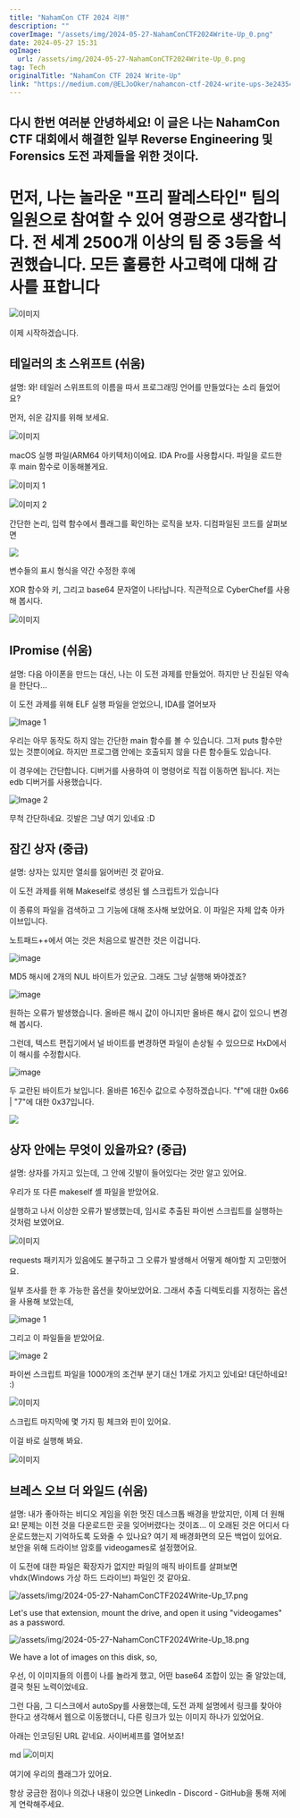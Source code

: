 ```yaml
---
title: "NahamCon CTF 2024 리뷰"
description: ""
coverImage: "/assets/img/2024-05-27-NahamConCTF2024Write-Up_0.png"
date: 2024-05-27 15:31
ogImage:
  url: /assets/img/2024-05-27-NahamConCTF2024Write-Up_0.png
tag: Tech
originalTitle: "NahamCon CTF 2024 Write-Up"
link: "https://medium.com/@ELJoOker/nahamcon-ctf-2024-write-ups-3e24354dc2c6"
---
```


## 다시 한번 여러분 안녕하세요! 이 글은 나는 NahamCon CTF 대회에서 해결한 일부 Reverse Engineering 및 Forensics 도전 과제들을 위한 것이다.

# 먼저, 나는 놀라운 "프리 팔레스타인" 팀의 일원으로 참여할 수 있어 영광으로 생각합니다. 전 세계 2500개 이상의 팀 중 3등을 석권했습니다. 모든 훌륭한 사고력에 대해 감사를 표합니다

![이미지](/assets/img/2024-05-27-NahamConCTF2024Write-Up_0.png)

이제 시작하겠습니다.

<div class="content-ad"></div>

## 테일러의 초 스위프트 (쉬움)

설명: 와! 테일러 스위프트의 이름을 따서 프로그래밍 언어를 만들었다는 소리 들었어요?

먼저, 쉬운 감지를 위해 보세요.

![이미지](/assets/img/2024-05-27-NahamConCTF2024Write-Up_1.png)

<div class="content-ad"></div>

macOS 실행 파일(ARM64 아키텍처)이에요. IDA Pro를 사용합시다. 파일을 로드한 후 main 함수로 이동해볼게요.

![이미지 1](/assets/img/2024-05-27-NahamConCTF2024Write-Up_2.png)

![이미지 2](/assets/img/2024-05-27-NahamConCTF2024Write-Up_3.png)

<div class="content-ad"></div>

간단한 논리, 입력 함수에서 플래그를 확인하는 로직을 보자. 디컴파일된 코드를 살펴보면


<img src="/assets/img/2024-05-27-NahamConCTF2024Write-Up_4.png" />


변수들의 표시 형식을 약간 수정한 후에

XOR 함수와 키, 그리고 base64 문자열이 나타납니다. 직관적으로 CyberChef를 사용해 봅시다.

<div class="content-ad"></div>


![이미지](/assets/img/2024-05-27-NahamConCTF2024Write-Up_5.png)

## IPromise (쉬움)

설명: 다음 아이폰을 만드는 대신, 나는 이 도전 과제를 만들었어. 하지만 난 진실된 약속을 한단다...

이 도전 과제를 위해 ELF 실행 파일을 얻었으니, IDA를 열어보자


<div class="content-ad"></div>


![Image 1](/assets/img/2024-05-27-NahamConCTF2024Write-Up_6.png)

우리는 아무 동작도 하지 않는 간단한 main 함수를 볼 수 있습니다. 그저 puts 함수만 있는 것뿐이에요.
하지만 프로그램 안에는 호출되지 않을 다른 함수들도 있습니다.

이 경우에는 간단합니다. 디버거를 사용하여 이 명령어로 직접 이동하면 됩니다. 저는 edb 디버거를 사용했습니다.

![Image 2](/assets/img/2024-05-27-NahamConCTF2024Write-Up_7.png)


<div class="content-ad"></div>

무척 간단하네요. 깃발은 그냥 여기 있네요 :D

## 잠긴 상자 (중급)

설명: 상자는 있지만 열쇠를 잃어버린 것 같아요.

이 도전 과제를 위해 Makeself로 생성된 쉘 스크립트가 있습니다

<div class="content-ad"></div>

이 종류의 파일을 검색하고 그 기능에 대해 조사해 보았어요. 이 파일은 자체 압축 아카이브입니다.

노트패드++에서 여는 것은 처음으로 발견한 것은 이겁니다.

![image](/assets/img/2024-05-27-NahamConCTF2024Write-Up_8.png)

MD5 해시에 2개의 NUL 바이트가 있군요. 그래도 그냥 실행해 봐야겠죠?

<div class="content-ad"></div>


![image](/assets/img/2024-05-27-NahamConCTF2024Write-Up_9.png)

원하는 오류가 발생했습니다. 올바른 해시 값이 아니지만 올바른 해시 값이 있으니 변경해 봅시다.

그런데, 텍스트 편집기에서 널 바이트를 변경하면 파일이 손상될 수 있으므로 HxD에서 이 해시를 수정합시다.

![image](/assets/img/2024-05-27-NahamConCTF2024Write-Up_10.png)


<div class="content-ad"></div>

두 교란된 바이트가 보입니다. 올바른 16진수 값으로 수정하겠습니다.
"f"에 대한 0x66 | "7"에 대한 0x37입니다.

<img src="/assets/img/2024-05-27-NahamConCTF2024Write-Up_11.png" />

## 상자 안에는 무엇이 있을까요? (중급)

설명: 상자를 가지고 있는데, 그 안에 깃발이 들어있다는 것만 알고 있어요.

<div class="content-ad"></div>

우리가 또 다른 makeself 셸 파일을 받았어요.

실행하고 나서 이상한 오류가 발생했는데, 임시로 추출된 파이썬 스크립트를 실행하는 것처럼 보였어요.

![이미지](/assets/img/2024-05-27-NahamConCTF2024Write-Up_12.png)

requests 패키지가 있음에도 불구하고 그 오류가 발생해서 어떻게 해야할 지 고민했어요.

<div class="content-ad"></div>

일부 조사를 한 후 가능한 옵션을 찾아보았어요. 그래서 추출 디렉토리를 지정하는 옵션을 사용해 보았는데,

![image 1](/assets/img/2024-05-27-NahamConCTF2024Write-Up_13.png)

그리고 이 파일들을 받았어요.

![image 2](/assets/img/2024-05-27-NahamConCTF2024Write-Up_14.png)

<div class="content-ad"></div>

파이썬 스크립트 파일을 1000개의 조건부 분기 대신 1개로 가지고 있네요! 대단하네요! :)

![이미지](/assets/img/2024-05-27-NahamConCTF2024Write-Up_15.png)

스크립트 마지막에 몇 가지 핑 체크와 핀이 있어요.

이걸 바로 실행해 봐요.

<div class="content-ad"></div>

![이미지](/assets/img/2024-05-27-NahamConCTF2024Write-Up_16.png)

## 브레스 오브 더 와일드 (쉬움)

설명: 내가 좋아하는 비디오 게임을 위한 멋진 데스크톱 배경을 받았지만, 이제 더 원해요! 문제는 이전 것을 다운로드한 곳을 잊어버렸다는 것이죠... 이 오래된 것은 어디서 다운로드했는지 기억하도록 도와줄 수 있나요?
여기 제 배경화면의 모든 백업이 있어요. 보안을 위해 드라이브 암호를 videogames로 설정했어요.

이 도전에 대한 파일은 확장자가 없지만 파일의 매직 바이트를 살펴보면 vhdx(Windows 가상 하드 드라이브) 파일인 것 같아요.

<div class="content-ad"></div>

![/assets/img/2024-05-27-NahamConCTF2024Write-Up_17.png](https://example.com/assets/img/2024-05-27-NahamConCTF2024Write-Up_17.png)

Let's use that extension, mount the drive, and open it using "videogames" as a password.

![/assets/img/2024-05-27-NahamConCTF2024Write-Up_18.png](https://example.com/assets/img/2024-05-27-NahamConCTF2024Write-Up_18.png)

We have a lot of images on this disk, so,

<div class="content-ad"></div>

우선, 이 이미지들의 이름이 나를 놀라게 했고, 어떤 base64 조합이 있는 줄 알았는데, 결국 헛된 노력이었네요.

그런 다음, 그 디스크에서 autoSpy를 사용했는데, 도전 과제 설명에서 링크를 찾아야 한다고 생각해서 웹으로 이동했더니, 다른 링크가 있는 이미지 하나가 있었어요.

아래는 인코딩된 URL 같네요. 사이버셰프를 열어보죠!

<div class="content-ad"></div>

md
![이미지](/assets/img/2024-05-27-NahamConCTF2024Write-Up_20.png)

여기에 우리의 플래그가 있어요.

항상 궁금한 점이나 의겄나 내용이 있으면 LinkedIn - Discord - GitHub을 통해 저에게 연락해주세요.

